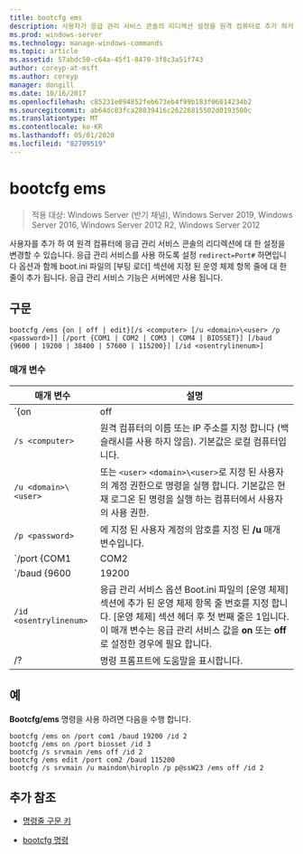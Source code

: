 ```yaml
---
title: bootcfg ems
description: 사용자가 응급 관리 서비스 콘솔의 리디렉션 설정을 원격 컴퓨터로 추가 하거나 변경할 수 있도록 하는 bootcfg ems 명령에 대 한 참조 항목입니다.
ms.prod: windows-server
ms.technology: manage-windows-commands
ms.topic: article
ms.assetid: 57abdc50-c64a-45f1-8470-3f8c3a51f743
author: coreyp-at-msft
ms.author: coreyp
manager: dongill
ms.date: 10/16/2017
ms.openlocfilehash: c85231e094852feb673eb4f99b183f06014234b2
ms.sourcegitcommit: ab64dc83fca28039416c26226815502d0193500c
ms.translationtype: MT
ms.contentlocale: ko-KR
ms.lasthandoff: 05/01/2020
ms.locfileid: "82709519"
---
```

# <a name="bootcfg-ems"></a>bootcfg ems

> 적용 대상: Windows Server (반기 채널), Windows Server 2019, Windows Server 2016, Windows Server 2012 R2, Windows Server 2012

사용자를 추가 하 여 원격 컴퓨터에 응급 관리 서비스 콘솔의 리디렉션에 대 한 설정을 변경할 수 있습니다. 응급 관리 서비스를 사용 하도록 설정 `redirect=Port#` 하면입니다 옵션과 함께 boot.ini 파일의 [부팅 로더] 섹션에 지정 된 운영 체제 항목 줄에 대 한 줄이 추가 됩니다. 응급 관리 서비스 기능은 서버에만 사용 됩니다.

## <a name="syntax"></a>구문

```
bootcfg /ems {on | off | edit}[/s <computer> [/u <domain>\<user> /p <password>]] [/port {COM1 | COM2 | COM3 | COM4 | BIOSSET}] [/baud {9600 | 19200 | 38400 | 57600 | 115200}] [/id <osentrylinenum>]
```

### <a name="parameters"></a>매개 변수

| 매개 변수 | 설명 |
| --------- | ----------- |
| `{on | off | edit}` | 다음을 포함 하 여 응급 관리 서비스 리디렉션에 대 한 값을 지정 합니다.<ul><li>**sign-on.** 지정 `<osentrylinenum>`된에 대 한 원격 출력을 사용 하도록 설정 합니다. 는 지정 <osentrylinenum> 된에입니다 옵션을 추가 하 고 `redirect=com<X>` [부팅 로더] 섹션에도 추가 합니다. 의 `com<X>` 값은 **/port** 매개 변수로 설정 됩니다.</li><li>**해제.** 원격 컴퓨터에 대 한 출력을 사용 하지 않도록 설정 합니다. 또한 지정 <osentrylinenum> 된 및 [부팅 로더] 섹션의 `redirect=com<X>` 설정에 대 한입니다 옵션을 제거 합니다.</li><li>**편집할.** [부팅 로더] 섹션에서 `redirect=com<X>` 설정을 변경 하 여 포트 설정을 변경할 수 있습니다. 의 `com<X>` 값은 **/port** 매개 변수로 설정 됩니다.</li></ul> |
| `/s <computer>` | 원격 컴퓨터의 이름 또는 IP 주소를 지정 합니다 (백슬래시를 사용 하지 않음). 기본값은 로컬 컴퓨터입니다. |
| `/u <domain>\<user>`  | 또는 `<user>` `<domain>\<user>`로 지정 된 사용자의 계정 권한으로 명령을 실행 합니다. 기본값은 현재 로그온 된 명령을 실행 하는 컴퓨터에서 사용자의 사용 권한. |
| `/p <password>` | 에 지정 된 사용자 계정의 암호를 지정 된 **/u** 매개 변수입니다. |
| `/port {COM1 | COM2 | COM3 | COM4 | BIOSSET}` |  리디렉션에 사용할 COM 포트를 지정 합니다. BIOSSET 매개 변수는 BIOS 설정을 가져오도록 응급 관리 서비스에 지시 하 여 리디렉션에 사용할 포트를 결정 합니다. 원격으로 관리 되는 출력을 사용 하지 않는 경우이 매개 변수를 사용 하지 마세요. |
| `/baud {9600 | 19200 | 38400 | 57600 | 115200}` | 리디렉션에 사용할 전송 속도 지정 합니다. 원격으로 관리 되는 출력을 사용 하지 않는 경우이 매개 변수를 사용 하지 마세요. |
| `/id <osentrylinenum>` | 응급 관리 서비스 옵션 Boot.ini 파일의 [운영 체제] 섹션에 추가 된 운영 체제 항목 줄 번호를 지정 합니다. [운영 체제] 섹션 헤더 후 첫 번째 줄은 1입니다. 이 매개 변수는 응급 관리 서비스 값을 **on** 또는 **off**로 설정한 경우에 필요 합니다. |
| /? | 명령 프롬프트에 도움말을 표시합니다. |

## <a name="examples"></a>예

**Bootcfg/ems** 명령을 사용 하려면 다음을 수행 합니다.

```
bootcfg /ems on /port com1 /baud 19200 /id 2
bootcfg /ems on /port biosset /id 3
bootcfg /s srvmain /ems off /id 2
bootcfg /ems edit /port com2 /baud 115200
bootcfg /s srvmain /u maindom\hiropln /p p@ssW23 /ems off /id 2
```

## <a name="additional-references"></a>추가 참조

- [명령줄 구문 키](command-line-syntax-key.md)

- [bootcfg 명령](bootcfg.md)
